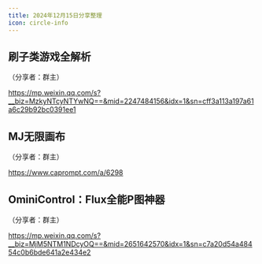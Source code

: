 ```yaml
---
title: 2024年12月15日分享整理
icon: circle-info
---
```


## 刷子类游戏全解析

（分享者：群主）

https://mp.weixin.qq.com/s?__biz=MzkyNTcyNTYwNQ==&mid=2247484156&idx=1&sn=cff3a113a197a61a6c29b92bc0391ee1

## MJ无限画布

（分享者：群主）

https://www.caprompt.com/a/6298

## OminiControl：Flux全能P图神器

（分享者：群主）

https://mp.weixin.qq.com/s?__biz=MjM5NTM1NDcyOQ==&mid=2651642570&idx=1&sn=c7a20d54a48454c0b6bde641a2e434e2

